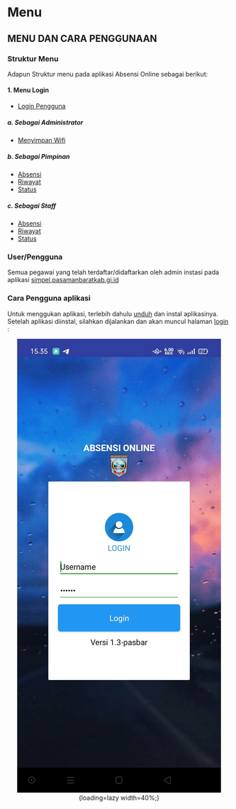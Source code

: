# Menu
## MENU DAN CARA PENGGUNAAN
### Struktur Menu
Adapun Struktur menu pada aplikasi Absensi Online sebagai berikut:

#### 1. Menu Login
   * [Login Pengguna](../Pengguna/login)

##### a. Sebagai Administrator
 * [Menyimpan Wifi](../Administrator/#wifi-yang-terhubung)
 
##### b. Sebagai Pimpinan
 * [Absensi](../Pengguna/) 
 * [Riwayat](../Pengguna/riwayat) 
 * [Status](../Pengguna/status) 
##### c. Sebagai Staff
 * [Absensi](../Pengguna/) 
 * [Riwayat](../Pengguna/riwayat) 
 * [Status](../Pengguna/status) 

### User/Pengguna
Semua pegawai yang telah terdaftar/didaftarkan oleh admin instasi pada aplikasi [simpel.pasamanbaratkab.gi.id](https://Simpel.pasamanbaratkab.gi.id)

### Cara Pengguna aplikasi
Untuk menggukan aplikasi, terlebih dahulu [unduh](#) dan instal aplikasinya. Setelah aplikasi diinstal, silahkan dijalankan dan akan muncul halaman [login](/Pengguna/login) :
<center>

![Login](../assets/images/img-login.png){loading=lazy width=40%;}

</center>